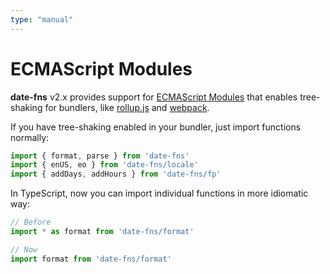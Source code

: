 ```yaml
---
type: "manual"
---
```


# ECMAScript Modules

**date-fns** v2.x provides support for
[ECMAScript Modules](http://www.ecma-international.org/ecma-262/6.0/#sec-modules)
that enables tree-shaking for bundlers, like [rollup.js](http://rollupjs.org)
and [webpack](https://webpack.js.org).

If you have tree-shaking enabled in your bundler, just import functions normally:

```javascript
import { format, parse } from 'date-fns'
import { enUS, eo } from 'date-fns/locale'
import { addDays, addHours } from 'date-fns/fp'
```

In TypeScript, now you can import individual functions in more idiomatic way:

```typescript
// Before
import * as format from 'date-fns/format'

// Now
import format from 'date-fns/format'
```
